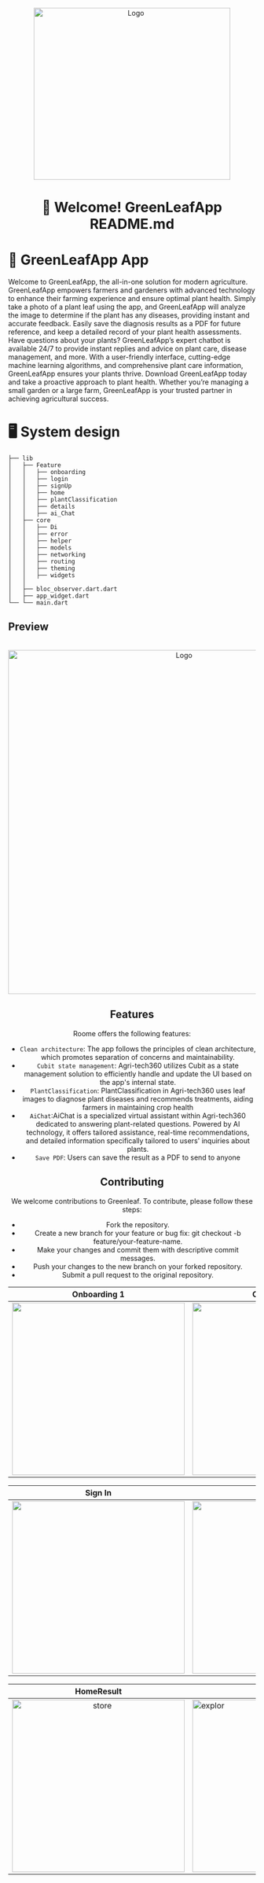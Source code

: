
<br />
<div align="center">
  <a href="https://github.com/othneildrew/Best-README-Template">
    <img src="https://github.com/shadymohamed532001/GreeanLeaf/assets/126605393/34b3af5b-98b7-4baf-bb93-c50d1dd8421d" alt="Logo" width="400" height="350">
  </a>  

# 👋 Welcome! GreenLeafApp README.md

<div align="start">
  
# 📱  GreenLeafApp App

Welcome to GreenLeafApp, the all-in-one solution for modern agriculture. GreenLeafApp empowers farmers and gardeners with advanced technology to enhance their farming experience and ensure optimal plant health. Simply take a photo of a plant leaf using the app, and GreenLeafApp will analyze the image to determine if the plant has any diseases, providing instant and accurate feedback. Easily save the diagnosis results as a PDF for future reference, and keep a detailed record of your plant health assessments. Have questions about your plants? GreenLeafApp’s expert chatbot is available 24/7 to provide instant replies and advice on plant care, disease management, and more. With a user-friendly interface, cutting-edge machine learning algorithms, and comprehensive plant care information, GreenLeafApp ensures your plants thrive. Download GreenLeafApp today and take a proactive approach to plant health. Whether you’re managing a small garden or a large farm, GreenLeafApp is your trusted partner in achieving agricultural success.

<div align="start">
  
# 🖥️ System design
    ├── lib
    │   ├── Feature
    │   │   ├── onboarding
    │   │   ├── login
    │   │   ├── signUp
    │   │   ├── home
    │   │   ├── plantClassification
    │   │   ├── details
    │   │   ├── ai_Chat
    │   ├── core
    │   │   ├── Di
    │   │   ├── error
    │   │   ├── helper
    │   │   ├── models
    │   │   ├── networking
    │   │   ├── routing
    │   │   ├── theming
    │   │   ├── widgets
    │   │  
    │   ├── bloc_observer.dart.dart
    │   ├── app_widget.dart
    └── └── main.dart
## Preview

<br />
<div align="center">
  <a href="https://github.com/othneildrew/Best-README-Template">
    <img src="https://github.com/shadymohamed532001/GreeanLeaf/assets/126605393/6a0080d6-f8ee-4343-b9c0-febb0ac50cff" alt="Logo" width="700" height="700">
  </a>  



## Features

Roome offers the following features:

- `Clean architecture`: The app follows the principles of clean architecture, which promotes separation of concerns and maintainability.
- `Cubit state management`: Agri-tech360 utilizes Cubit as a state management solution to efficiently handle and update the UI based on the app's internal state.
- `PlantClassification`: PlantClassification in Agri-tech360 uses leaf images to diagnose plant diseases and recommends treatments, aiding farmers in maintaining crop health
- `AiChat`:AiChat is a specialized virtual assistant within Agri-tech360 dedicated to answering plant-related questions. Powered by AI technology, it offers tailored assistance, real-time recommendations,           and detailed information specifically tailored to users' inquiries about plants.
- `Save PDF`: Users can save the result as a PDF to send to anyone 

## Contributing

We welcome contributions to Greenleaf. To contribute, please follow these steps:

- Fork the repository.
- Create a new branch for your feature or bug fix: git checkout -b feature/your-feature-name.
- Make your changes and commit them with descriptive commit messages.
- Push your changes to the new branch on your forked repository.
- Submit a pull request to the original repository.




|                                                        Onboarding 1                                                        | Onboarding 2 | Onboarding 3  
| :---------------------------------------------------------------------------------------------------------------------------: | ------------------------------------------------------------------------------------------------------- | ------------------------------------------------------------------------------------------------------- |
| <img width="351" src="https://github.com/shadymohamed532001/GreeanLeaf/assets/126605393/b285366b-d72f-4ec0-913d-9609a34668c3"> |     <img width="351" src="https://github.com/shadymohamed532001/GreeanLeaf/assets/126605393/4ded6d6a-4e6e-4ede-80b7-c9cd6bba064d">      | <img width="351" src="https://github.com/shadymohamed532001/GreeanLeaf/assets/126605393/84df81a7-97ba-4deb-8b50-96f0a39a81a1"> |



|                                                       Sign In                                                       | Sign Up | Home                                                                                          |
| :---------------------------------------------------------------------------------------------------------------------------: | ------------------------------------------------------------------------------------------------------- | ------------------------------------------------------------------------------------------------------- |
| <img width="351" src="https://github.com/shadymohamed532001/GreeanLeaf/assets/126605393/a4667939-fe2f-4fce-8979-d168839c380e"> |     <img width="351" src="https://github.com/shadymohamed532001/GreeanLeaf/assets/126605393/4427b6a8-b27b-459b-b978-6c7eb67373f7">      |  <img width="351" alt="home" src="https://github.com/shadymohamed532001/GreeanLeaf/assets/126605393/32e83474-49c6-42ce-8f55-2b8f016156d2">






  |                                                       HomeResult                                                   | Ai Chat |            
  |:---------------------------------------------------------------------------------------------------------------------------: | ------------------------------------------------------------------------------------------------------- |
| <img width="351" alt="store" src="https://github.com/shadymohamed532001/GreeanLeaf/assets/126605393/3b0bcd61-9d7f-47dd-915e-89f614818be4"> |     <img width="351" alt="explor" src="https://github.com/shadymohamed532001/GreeanLeaf/assets/126605393/9ffebdd9-f838-45a6-bd54-7fda53f9af79">    |











